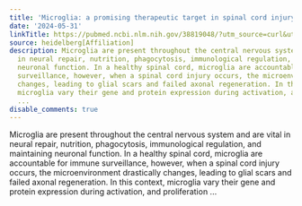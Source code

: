 ```yaml
---
title: 'Microglia: a promising therapeutic target in spinal cord injury'
date: '2024-05-31'
linkTitle: https://pubmed.ncbi.nlm.nih.gov/38819048/?utm_source=curl&utm_medium=rss&utm_campaign=pubmed-2&utm_content=1FakS-2QOkCT8HsMOQP1bCRQ4YzyumYOmxmF0moLsQ3dFB1E9V&fc=20220326224207&ff=20240531182159&v=2.18.0.post9+e462414
source: heidelberg[Affiliation]
description: Microglia are present throughout the central nervous system and are vital
  in neural repair, nutrition, phagocytosis, immunological regulation, and maintaining
  neuronal function. In a healthy spinal cord, microglia are accountable for immune
  surveillance, however, when a spinal cord injury occurs, the microenvironment drastically
  changes, leading to glial scars and failed axonal regeneration. In this context,
  microglia vary their gene and protein expression during activation, and proliferation
  ...
disable_comments: true
---
```

Microglia are present throughout the central nervous system and are vital in neural repair, nutrition, phagocytosis, immunological regulation, and maintaining neuronal function. In a healthy spinal cord, microglia are accountable for immune surveillance, however, when a spinal cord injury occurs, the microenvironment drastically changes, leading to glial scars and failed axonal regeneration. In this context, microglia vary their gene and protein expression during activation, and proliferation ...